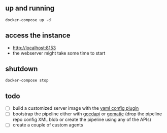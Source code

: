 ## up and running

```
docker-compose up -d
```

## access the instance

- [http://localhost:8153](http://localhost:8153)
- the webserver might take some time to start

## shutdown

```
docker-compose stop
```

## todo

- [ ] build a customized server image with the [yaml config plugin](https://github.com/tomzo/gocd-yaml-config-plugin)
- [ ] bootstrap the pipeline either with  [gocdapi](https://github.com/joaogbcravo/gocdapi) or  [gomatic](https://github.com/SpringerSBM/gomatic) (drop the pipeline repo config XML blob or create the pipeline using any of the APIs)
- [ ] create a couple of custom agents
